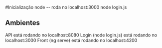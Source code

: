 #Inicialização node -- roda no localhost:3000
node login.js

## Ambientes
API está rodando no localhost:8080
Login (node login.js) está rodando no localhost:3000
Front (ng serve) está rodando no localhost:4200